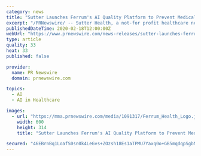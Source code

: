 ```yaml
---
category: news
title: "Sutter Launches Ferrum's AI Quality Platform to Prevent Medical Errors, Fight Cancer, and Reduce Healthcare Costs"
excerpt: "/PRNewswire/ -- Sutter Health, a not-for profit healthcare network in Northern California, today announced the launch of Ferrum's artificial intelligence"
publishedDateTime: 2020-02-18T12:00:00Z
webUrl: "https://www.prnewswire.com/news-releases/sutter-launches-ferrums-ai-quality-platform-to-prevent-medical-errors-fight-cancer-and-reduce-healthcare-costs-301006136.html"
type: article
quality: 33
heat: 33
published: false

provider:
  name: PR Newswire
  domain: prnewswire.com

topics:
  - AI
  - AI in Healthcare

images:
  - url: "https://mma.prnewswire.com/media/1091317/Ferrum_Health_Logo.jpg?p=facebook"
    width: 600
    height: 314
    title: "Sutter Launches Ferrum's AI Quality Platform to Prevent Medical Errors, Fight Cancer, and Reduce Healthcare Costs"

secured: "46EBrnBq1LoafS0sn0k4LeGvs+ZOzsh18Es1aTPMU7Yaxq0o+GB5mqdqpSgbNWv+QvtD5oqI5A26L+l3WIX1jnhbgAIFmcAhRZht7MPYG/qN5rddhNStGlbEbZ35S/woy9pRn07gs0wbiAQ2yT891IVHAnCe7WVspXbAxTnfTJByzbr+V+cTcg1b26rDQxCHNCZtzS+R07Vuo5biumPEJYjD27QV1dWrvamYbXoyYPmATsKevSKQ0sZWCODyoxOmMAWXoMAz4v7ieo9WNV6qtpLS5wCPH6hkysdeiIS4V20lg3XKs1C5Bnf0b/jiaI1B7D6pv5QhCk+s0YgDdcH1J8B9V7VVTHaRAk9WOSk7IAaSUdXd/3Z8sxH/EVdbpJJybvemrDKpKPk0fspi74wLFlc2vrulKgPe1CyOPxXgOd68Yn2L2tCuBwx6d5+qYJtG5Xj+jO9NU7XKupjNLjSStPvr0WazpdD34pbPq4K223s=;phD5wTQQVoUKkE5xmH1fnw=="
---
```


